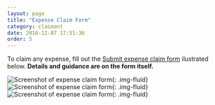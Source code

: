 ```yaml
---
layout: page
title: "Expense Claim Form"
category: claimant
date: 2016-12-07 17:51:36
order: 5
---
```

To claim any expense,
fill out the [Submit expense claim form]({{site.demo_site}}/expense/)
ilustrated below.
**Details and guidance are on the form itself.**

![Screenshot of expense claim form]({{site.baseurl}}/img/expense-2023-1.png){: .img-fluid}
![Screenshot of expense claim form]({{site.baseurl}}/img/expense-2023-2.png){: .img-fluid}
![Screenshot of expense claim form]({{site.baseurl}}/img/expense-2023-3.png){: .img-fluid}
